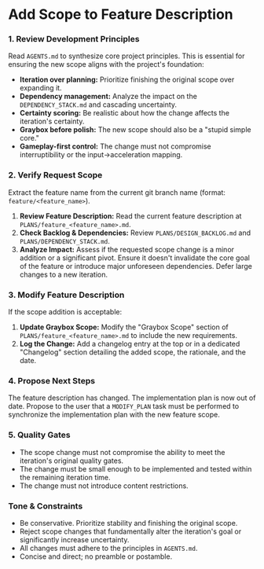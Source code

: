 # Add Scope to Feature Description

### 1. Review Development Principles

Read `AGENTS.md` to synthesize core project principles. This is essential for ensuring the new scope aligns with the project's foundation:
-   **Iteration over planning:** Prioritize finishing the original scope over expanding it.
-   **Dependency management:** Analyze the impact on the `DEPENDENCY_STACK.md` and cascading uncertainty.
-   **Certainty scoring:** Be realistic about how the change affects the iteration's certainty.
-   **Graybox before polish:** The new scope should also be a "stupid simple core."
-   **Gameplay-first control:** The change must not compromise interruptibility or the input→acceleration mapping.

### 2. Verify Request Scope

Extract the feature name from the current git branch name (format: `feature/<feature_name>`).

1.  **Review Feature Description:** Read the current feature description at `PLANS/feature_<feature_name>.md`.
2.  **Check Backlog & Dependencies:** Review `PLANS/DESIGN_BACKLOG.md` and `PLANS/DEPENDENCY_STACK.md`.
3.  **Analyze Impact:** Assess if the requested scope change is a minor addition or a significant pivot. Ensure it doesn't invalidate the core goal of the feature or introduce major unforeseen dependencies. Defer large changes to a new iteration.

### 3. Modify Feature Description

If the scope addition is acceptable:

1.  **Update Graybox Scope:** Modify the "Graybox Scope" section of `PLANS/feature_<feature_name>.md` to include the new requirements.
2.  **Log the Change:** Add a changelog entry at the top or in a dedicated "Changelog" section detailing the added scope, the rationale, and the date.

### 4. Propose Next Steps

The feature description has changed. The implementation plan is now out of date. Propose to the user that a `MODIFY_PLAN` task must be performed to synchronize the implementation plan with the new feature scope.

### 5. Quality Gates

-   The scope change must not compromise the ability to meet the iteration's original quality gates.
-   The change must be small enough to be implemented and tested within the remaining iteration time.
-   The change must not introduce content restrictions.

### Tone & Constraints

-   Be conservative. Prioritize stability and finishing the original scope.
-   Reject scope changes that fundamentally alter the iteration's goal or significantly increase uncertainty.
-   All changes must adhere to the principles in `AGENTS.md`.
-   Concise and direct; no preamble or postamble.